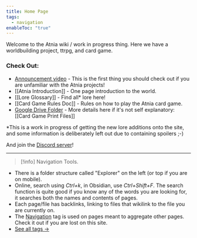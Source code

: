 ```yaml
---
title: Home Page
tags:
  - navigation
enableToc: "true"
---
```

Welcome to the Atnia wiki / work in progress thing. Here we have a worldbuilding project, ttrpg, and card game.
### Check Out:
- [Announcement video](https://youtu.be/cFHSIH5-CRY) - This is the first thing you should check out if you are unfamiliar with the Atnia projects!
- [[Atnia Introduction]] - One page introduction to the world.
- [[Lore Glossary]] - Find all* lore here!
- [[Card Game Rules Doc]] - Rules on how to play the Atnia card game.
- [Google Drive Folder](https://drive.google.com/drive/folders/1uaPVVRm0TW8_3MQ1KiiAEczAYbrZNUPy) - More details here if it's not self explanatory: [[Card Game Print Files]]

\*This is a work in progress of getting the new lore additions onto the site, and some information is deliberately left out due to containing spoilers ;-)

And join the [Discord server](https://discord.gg/xTdT2DpEwB)!

---
> [!info] Navigation Tools.

- There is a folder structure called "Explorer" on the left (or top if you are on mobile).
- Online, search using *Ctrl+k*, in Obsidian, use *Ctrl+Shift+F*. The search function is quite good if you know any of the words you are looking for, it searches both the names and contents of pages.
- Each page/file has backlinks, linking to files that wikilink to the file you are currently on.
- The [Navigation](./tags/navigation) tag is used on pages meant to aggregate other pages. Check it out if you are lost on this site.
- [See all tags →](/tags/)





